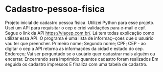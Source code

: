 # Cadastro-pessoa-fisica
 Projeto inicial de cadastro pessoa física. Utilizei Python para esse projeto. Usei um API para requisitar o cep e criei validações para e-mail e cpf.
Segue o link da API https://viacep.com.br/. Lá tem todas explicação como utilizar essa API.
O programa é uma lista de informaç~çoes que o usuário vau ter que preencher.
Primeiro nome;
Segundo nome;
CPF;
CEP -  ao digitar o cep a API  retorna as informações da cidad  e estado do cep.
Endereço;
Vai ser perguntado se o usuário quer cadastrar mais alguém ou encerrar.
Encerrando será imprimido quantos cadastro foram realizados
Em seguida os cadastro impressos
E finaliza com uma tabela de cadastro.

